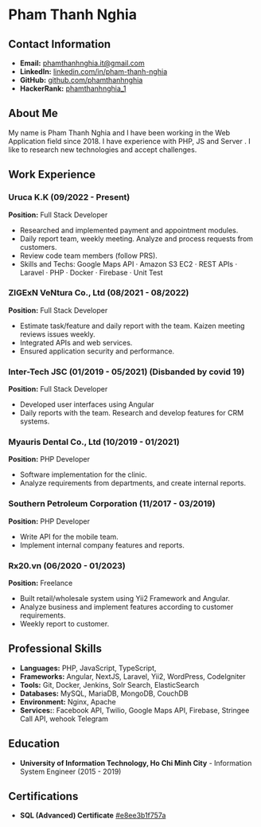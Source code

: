 # Pham Thanh Nghia

## Contact Information
- **Email:** phamthanhnghia.it@gmail.com
- **LinkedIn:** [linkedin.com/in/pham-thanh-nghia](https://www.linkedin.com/in/pham-thanh-nghia/)
- **GitHub:** [github.com/phamthanhnghia](https://github.com/phamthanhnghia)
- **HackerRank:** [phamthanhnghia_1](https://www.hackerrank.com/profile/phamthanhnghia_1)

## About Me
My name is Pham Thanh Nghia and I have been working in the Web Application field since 2018. I have experience with PHP, JS and Server
. I like to research new technologies and accept challenges.

## Work Experience

### Uruca K.K (09/2022 - Present)
**Position:** Full Stack Developer
- Researched and implemented payment and appointment modules.
- Daily report team, weekly meeting. Analyze and process requests from customers.
- Review code team members (follow PRS).
- Skills and Techs: Google Maps API · Amazon S3 EC2 · REST APIs · Laravel · PHP · Docker · Firebase · Unit Test

### ZIGExN VeNtura Co., Ltd (08/2021 - 08/2022)
**Position:** Full Stack Developer
- Estimate task/feature and daily report with the team. Kaizen meeting reviews issues weekly.
- Integrated APIs and web services.
- Ensured application security and performance.

### Inter-Tech JSC (01/2019 - 05/2021) (Disbanded by covid 19)
**Position:** Full Stack Developer
- Developed user interfaces using Angular
- Daily reports with the team. Research and develop features for CRM systems.

### Myauris Dental Co., Ltd (10/2019 - 01/2021)
**Position:** PHP Developer
- Software implementation for the clinic.
- Analyze requirements from departments, and create internal reports.


### Southern Petroleum Corporation (11/2017 - 03/2019)
**Position:** PHP Developer
- Write API for the mobile team. 
- Implement internal company features and reports.

### Rx20.vn (06/2020 - 01/2023)
**Position:** Freelance
- Built retail/wholesale system using Yii2 Framework and Angular.
- Analyze business and implement features according to customer requirements.
- Weekly report to customer.

## Professional Skills

- **Languages:** PHP, JavaScript, TypeScript, 
- **Frameworks:** Angular, NextJS, Laravel, Yii2,  WordPress, CodeIgniter
- **Tools:** Git, Docker, Jenkins, Solr Search, ElasticSearch
- **Databases:** MySQL, MariaDB, MongoDB, CouchDB
- **Environment:** Nginx, Apache
- **Services:**: Facebook API, Twilio, Google Maps API, Firebase, Stringee Call API, wehook Telegram

## Education
- **University of Information Technology, Ho Chi Minh City** - Information System Engineer (2015 - 2019)

## Certifications
- **SQL (Advanced) Certificate** [#e8ee3b1f757a](https://www.hackerrank.com/certificates/e8ee3b1f757a)
